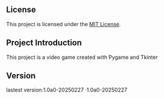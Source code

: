 ## License
 
This project is licensed under the [MIT License](LICENSE).
## Project Introduction
This project is a video game created with Pygame and Tkinter

## Version
lastest version:1.0a0-20250227
·1.0a0-20250227
